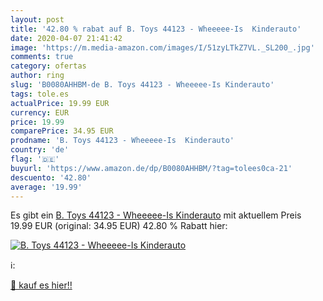 ```yaml
---
layout: post
title: '42.80 % rabat auf B. Toys 44123 - Wheeeee-Is  Kinderauto'
date: 2020-04-07 21:41:42
image: 'https://m.media-amazon.com/images/I/51zyLTkZ7VL._SL200_.jpg'
comments: true
category: ofertas
author: ring
slug: 'B0080AHHBM-de B. Toys 44123 - Wheeeee-Is Kinderauto'
tags: tole.es
actualPrice: 19.99 EUR
currency: EUR
price: 19.99
comparePrice: 34.95 EUR
prodname: 'B. Toys 44123 - Wheeeee-Is  Kinderauto'
country: 'de'
flag: '🇩🇪'
buyurl: 'https://www.amazon.de/dp/B0080AHHBM/?tag=tolees0ca-21'
descuento: '42.80'
average: '19.99'
---
```


Es gibt ein [B. Toys 44123 - Wheeeee-Is  Kinderauto](https://www.amazon.de/dp/B0080AHHBM/?tag=tolees0ca-21) mit aktuellem Preis 19.99 EUR (original: 34.95 EUR) 42.80 % Rabatt hier:

[![B. Toys 44123 - Wheeeee-Is  Kinderauto](https://m.media-amazon.com/images/I/51zyLTkZ7VL._SL200_.jpg)](https://www.amazon.de/dp/B0080AHHBM/?tag=tolees0ca-21)

ℹ️:


[🛒 kauf es hier!!](https://www.amazon.de/dp/B0080AHHBM/?tag=tolees0ca-21)
